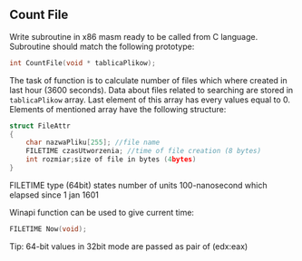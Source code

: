 ## Count File

Write subroutine in x86 masm ready to be called from C language.
Subroutine should match the following prototype:

```c
int CountFile(void * tablicaPlikow);
```

The task of function is to calculate number of files which where created in last hour (3600 seconds).
Data about files related to searching are stored in `tablicaPlikow` array.
Last element of this array has every values equal to 0.
Elements of mentioned array have the following structure:

```c
struct FileAttr
{
    char nazwaPliku[255]; //file name
    FILETIME czasUtworzenia; //time of file creation (8 bytes)
    int rozmiar;size of file in bytes (4bytes)
}
```

FILETIME type (64bit) states number of units 100-nanosecond which elapsed since 1 jan 1601

Winapi function can be used to give current time:

```c
FILETIME Now(void);
```

Tip: 64-bit values in 32bit mode are passed as pair of (edx:eax)